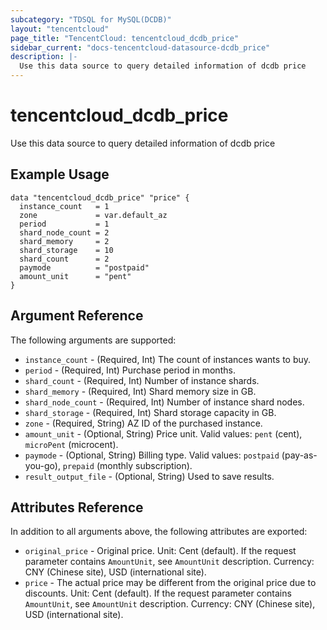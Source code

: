 ```yaml
---
subcategory: "TDSQL for MySQL(DCDB)"
layout: "tencentcloud"
page_title: "TencentCloud: tencentcloud_dcdb_price"
sidebar_current: "docs-tencentcloud-datasource-dcdb_price"
description: |-
  Use this data source to query detailed information of dcdb price
---
```


# tencentcloud_dcdb_price

Use this data source to query detailed information of dcdb price

## Example Usage

```hcl
data "tencentcloud_dcdb_price" "price" {
  instance_count   = 1
  zone             = var.default_az
  period           = 1
  shard_node_count = 2
  shard_memory     = 2
  shard_storage    = 10
  shard_count      = 2
  paymode          = "postpaid"
  amount_unit      = "pent"
}
```

## Argument Reference

The following arguments are supported:

* `instance_count` - (Required, Int) The count of instances wants to buy.
* `period` - (Required, Int) Purchase period in months.
* `shard_count` - (Required, Int) Number of instance shards.
* `shard_memory` - (Required, Int) Shard memory size in GB.
* `shard_node_count` - (Required, Int) Number of instance shard nodes.
* `shard_storage` - (Required, Int) Shard storage capacity in GB.
* `zone` - (Required, String) AZ ID of the purchased instance.
* `amount_unit` - (Optional, String) Price unit. Valid values: `pent` (cent), `microPent` (microcent).
* `paymode` - (Optional, String) Billing type. Valid values: `postpaid` (pay-as-you-go), `prepaid` (monthly subscription).
* `result_output_file` - (Optional, String) Used to save results.

## Attributes Reference

In addition to all arguments above, the following attributes are exported:

* `original_price` - Original price. Unit: Cent (default). If the request parameter contains `AmountUnit`, see `AmountUnit` description. Currency: CNY (Chinese site), USD (international site).
* `price` - The actual price may be different from the original price due to discounts. Unit: Cent (default). If the request parameter contains `AmountUnit`, see `AmountUnit` description. Currency: CNY (Chinese site), USD (international site).



